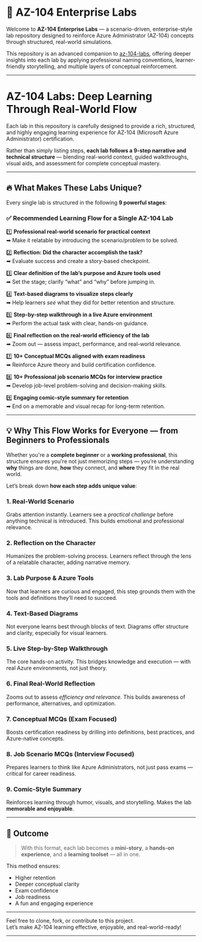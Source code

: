 # 🚀 AZ-104 Enterprise Labs

Welcome to **AZ-104 Enterprise Labs** — a scenario-driven, enterprise-style lab repository designed to reinforce Azure Administrator (AZ-104) concepts through structured, real-world simulations.

This repository is an advanced companion to [az-104-labs](https://github.com/yourusername/az-104-labs), offering deeper insights into each lab by applying professional naming conventions, learner-friendly storytelling, and multiple layers of conceptual reinforcement.

---

# AZ-104 Labs: Deep Learning Through Real-World Flow

Each lab in this repository is carefully designed to provide a rich, structured, and highly engaging learning experience for AZ-104 (Microsoft Azure Administrator) certification.  

Rather than simply listing steps, **each lab follows a 9-step narrative and technical structure** — blending real-world context, guided walkthroughs, visual aids, and assessment for complete conceptual mastery.

---

## 🔥 What Makes These Labs Unique?

Every single lab is structured in the following **9 powerful stages**:

### ✅ Recommended Learning Flow for a Single AZ-104 Lab

1️⃣ **Professional real-world scenario for practical context**  
➡ Make it relatable by introducing the scenario/problem to be solved.  

2️⃣ **Reflection: Did the character accomplish the task?**  
➡ Evaluate success and create a story-based checkpoint.  

3️⃣ **Clear definition of the lab’s purpose and Azure tools used**  
➡ Set the stage; clarify “what” and “why” before jumping in.  

4️⃣ **Text-based diagrams to visualize steps clearly**  
➡ Help learners *see* what they did for better retention and structure.  

5️⃣ **Step-by-step walkthrough in a live Azure environment**  
➡ Perform the actual task with clear, hands-on guidance.  

6️⃣ **Final reflection on the real-world efficiency of the lab**  
➡ Zoom out — assess impact, performance, and real-world relevance.  

7️⃣ **10+ Conceptual MCQs aligned with exam readiness**  
➡ Reinforce Azure theory and build certification confidence.  

8️⃣ **10+ Professional job scenario MCQs for interview practice**  
➡ Develop job-level problem-solving and decision-making skills.  

9️⃣ **Engaging comic-style summary for retention**  
➡ End on a memorable and visual recap for long-term retention.

---

## 💡 Why This Flow Works for Everyone — from Beginners to Professionals

Whether you're a **complete beginner** or a **working professional**, this structure ensures you're not just memorizing steps — you're understanding **why** things are done, **how** they connect, and **where** they fit in the real world.

Let’s break down **how each step adds unique value**:

### 1. **Real-World Scenario**  
Grabs attention instantly. Learners see a *practical challenge* before anything technical is introduced. This builds emotional and professional relevance.

### 2. **Reflection on the Character**  
Humanizes the problem-solving process. Learners reflect through the lens of a relatable character, adding narrative memory.

### 3. **Lab Purpose & Azure Tools**  
Now that learners are curious and engaged, this step grounds them with the tools and definitions they’ll need to succeed.

### 4. **Text-Based Diagrams**  
Not everyone learns best through blocks of text. Diagrams offer structure and clarity, especially for visual learners.

### 5. **Live Step-by-Step Walkthrough**  
The core hands-on activity. This bridges knowledge and execution — with real Azure environments, not just theory.

### 6. **Final Real-World Reflection**  
Zooms out to assess *efficiency and relevance*. This builds awareness of performance, alternatives, and optimization.

### 7. **Conceptual MCQs (Exam Focused)**  
Boosts certification readiness by drilling into definitions, best practices, and Azure-native concepts.

### 8. **Job Scenario MCQs (Interview Focused)**  
Prepares learners to think like Azure Administrators, not just pass exams — critical for career readiness.

### 9. **Comic-Style Summary**  
Reinforces learning through humor, visuals, and storytelling. Makes the lab **memorable and enjoyable**.

---

## 🎯 Outcome

> With this format, each lab becomes a **mini-story**, a **hands-on experience**, and a **learning toolset** — all in one.  

This method ensures:
- Higher retention
- Deeper conceptual clarity
- Exam confidence
- Job readiness
- A fun and engaging experience

---

Feel free to clone, fork, or contribute to this project.  
Let’s make AZ-104 learning effective, enjoyable, and real-world-ready!

---
